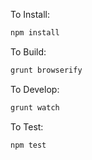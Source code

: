 To Install:

```bash
npm install
```

To Build:

```bash
grunt browserify
```

To Develop:

```bash
grunt watch
```

To Test:
 
```bash
npm test
```
